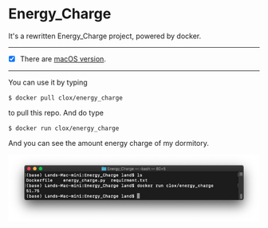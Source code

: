# Energy_Charge
It's a rewritten Energy_Charge project, powered by docker.

---
- [x] There are [macOS version](https://github.com/CLOXnu/Energy_Charge_in_MacOS).
---

You can use it by typing

```shell
$ docker pull clox/energy_charge
```

to pull this repo. And do type

```shell
$ docker run clox/energy_charge
```

And you can see the amount energy charge of my dormitory.

![runtime](runtime.png)
